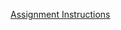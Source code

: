 [Assignment Instructions](https://gist.github.com/vintedEngineering/c838e906ecc25a52fe91c4a8a11e2916)
